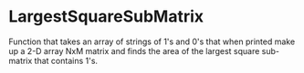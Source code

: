 # LargestSquareSubMatrix
Function that takes an array of strings of 1's and 0's that when printed make up a 2-D array NxM matrix and finds the area of the largest square sub-matrix that contains 1's.
